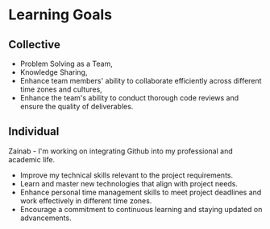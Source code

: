 # Learning Goals

## Collective
- Problem Solving as a Team,
- Knowledge Sharing,
- Enhance team members' ability to collaborate efficiently across different time zones and cultures,
- Enhance the team's ability to conduct thorough code reviews and ensure the quality of deliverables.
## Individual
Zainab - I'm working on integrating Github into my professional and academic life. 
- Improve my technical skills relevant to the project requirements.
- Learn and master new technologies that align with project needs.
- Enhance personal time management skills to meet project deadlines and work effectively in different time zones.
- Encourage a commitment to continuous learning and staying updated on advancements.

